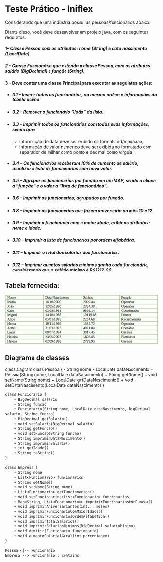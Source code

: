 # Teste Prático - Iniflex

Considerando que uma indústria possui as pessoas/funcionários abaixo:

Diante disso, você deve desenvolver um projeto java, com os seguintes requisitos:

##### 1– Classe Pessoa com os atributos: nome (String) e data nascimento (LocalDate).

##### 2 – Classe Funcionário que estenda a classe Pessoa, com os atributos: salário (BigDecimal) e função (String).

#### 3 – Deve conter uma classe Principal para executar as seguintes ações:
- ##### 3.1 – Inserir todos os funcionários, na mesma ordem e informações da tabela acima.
- ##### 3.2 – Remover o funcionário “João” da lista.
- ##### 3.3 – Imprimir todos os funcionários com todas suas informações, sendo que:
   -  informação de data deve ser exibido no formato dd/mm/aaaa;
   -  informação de valor numérico deve ser exibida no formatado com separador de milhar como ponto e decimal como vírgula.
- ##### 3.4 – Os funcionários receberam 10% de aumento de salário, atualizar a lista de funcionários com novo valor.
- ##### 3.5 – Agrupar os funcionários por função em um MAP, sendo a chave a “função” e o valor a “lista de funcionários”.
- ##### 3.6 – Imprimir os funcionários, agrupados por função.
- ##### 3.8 – Imprimir os funcionários que fazem aniversário no mês 10 e 12.
- ##### 3.9 – Imprimir o funcionário com a maior idade, exibir os atributos: nome e idade.
- ##### 3.10 – Imprimir a lista de funcionários por ordem alfabética.
- ##### 3.11 – Imprimir o total dos salários dos funcionários.
- ##### 3.12 – Imprimir quantos salários mínimos ganha cada funcionário, considerando que o salário mínimo é R$1212.00.

## Tabela fornecida:
![Tabela de usuários](./assets/tabela-funcionarios.png)

## Diagrama de classes

classDiagram
    class Pessoa {
        - String nome
        - LocalDate dataNascimento
        + Pessoa(String nome, LocalDate dataNascimento)
        + String getNome()
        + void setNome(String nome)
        + LocalDate getDataNascimento()
        + void setDataNascimento(LocalDate dataNascimento)
    }

    class Funcionario {
        - BigDecimal salario
        - String funcao
        + Funcionario(String nome, LocalDate dataNascimento, BigDecimal salario, String funcao)
        + BigDecimal getSalario()
        + void setSalario(BigDecimal salario)
        + String getFuncao()
        + void setFuncao(String funcao)
        + String imprimirDataNascimento()
        + String imprimirSalario()
        + int getIdade()
        + String toString()
    }

    class Empresa {
        - String nome
        - List<Funcionario> funcionarios
        + String getNome()
        + void setNome(String nome)
        + List<Funcionario> getFuncionarios()
        + void setFuncionarios(List<Funcionario> funcionarios)
        + Map<String, List<Funcionario>> imprimirFuncionariosPorFuncao()
        + void imprimirAniversariantes(int... meses)
        + void imprimirFuncionarioComMaiorIdade()
        + void imprimirFuncionariosOrdemAlfabetica()
        + void imprimirTotalSalarios()
        + void imprimirSalariosMinimos(BigDecimal salarioMinimo)
        + void demitir(Funcionario funcionario)
        + void aumentoSalarialGeral(int porcentagem)
    }

    Pessoa <|-- Funcionario
    Empresa --> Funcionario : contains


